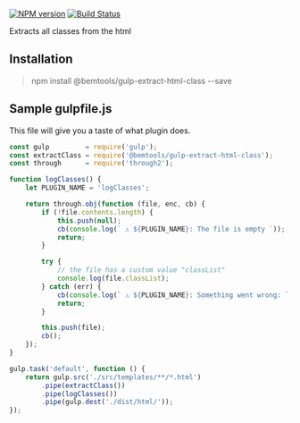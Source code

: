 ﻿[![NPM version](https://img.shields.io/badge/npm-1.0.1-blue.svg)](https://www.npmjs.com/package/@bemtools/gulp-extract-html-class)
[![Build Status](https://travis-ci.org/yury-kopyl/bemtools__gulp-extract-html-class.svg?branch=master)](https://travis-ci.org/yury-kopyl/bemtools__gulp-extract-html-class)

Extracts all classes from the html

## Installation

> npm install @bemtools/gulp-extract-html-class --save

## Sample gulpfile.js

This file will give you a taste of what plugin does.

```javascript
const gulp         = require('gulp');
const extractClass = require('@bemtools/gulp-extract-html-class');
const through      = require('through2');

function logClasses() {
	let PLUGIN_NAME = 'logClasses';

	return through.obj(function (file, enc, cb) {
		if (!file.contents.length) {
			this.push(null);
			cb(console.log(` ⚠ ${PLUGIN_NAME}: The file is empty `));
			return;
		}

		try {
			// the file has a custom value "classList"
			console.log(file.classList);
		} catch (err) {
			cb(console.log(` ⚠ ${PLUGIN_NAME}: Something went wrong: `, err));
			return;
		}

		this.push(file);
		cb();
	});
}

gulp.task('default', function () {
	return gulp.src('./src/templates/**/*.html')
		.pipe(extractClass())
		.pipe(logClasses())
		.pipe(gulp.dest('./dist/html/'));
});
```